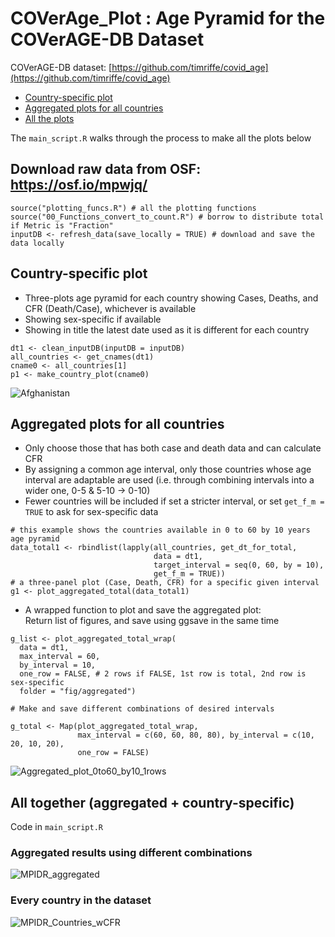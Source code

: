 # COVerAge_Plot : Age Pyramid for the COVerAGE-DB Dataset
COVerAGE-DB dataset: [https://github.com/timriffe/covid_age](https://github.com/timriffe/covid_age)

- [Country-specific plot](https://github.com/liuyanguu/COVerAge_Plot/blob/master/README.md#country-specific-plot)
- [Aggregated plots for all countries](https://github.com/liuyanguu/COVerAge_Plot/blob/master/README.md#aggregated-plots-for-all-countries)
- [All the plots](https://github.com/liuyanguu/COVerAge_Plot/blob/master/README.md#all-together-aggregated--country-specific)

The `main_script.R` walks through the process to make all the plots below

## Download raw data from OSF: https://osf.io/mpwjq/
```{r}
source("plotting_funcs.R") # all the plotting functions
source("00_Functions_convert_to_count.R") # borrow to distribute total if Metric is "Fraction"
inputDB <- refresh_data(save_locally = TRUE) # download and save the data locally
```

## Country-specific plot 
* Three-plots age pyramid for each country showing Cases, Deaths, and CFR (Death/Case), whichever is available
* Showing sex-specific if available
* Showing in title the latest date used as it is different for each country
```{r}
dt1 <- clean_inputDB(inputDB = inputDB)
all_countries <- get_cnames(dt1)
cname0 <- all_countries[1]
p1 <- make_country_plot(cname0)
```
![Afghanistan](https://user-images.githubusercontent.com/11966330/89129390-1d1b4f00-d4cb-11ea-8ee5-fcaded6596ef.png)


## Aggregated plots for all countries 
* Only choose those that has both case and death data and can calculate CFR
* By assigning a common age interval, only those countries whose age interval are adaptable are used (i.e. through combining intervals into a wider one, 0-5 & 5-10 -> 0-10) 
* Fewer countries will be included if set a stricter interval, or set `get_f_m = TRUE` to ask for sex-specific data
```{r}
# this example shows the countries available in 0 to 60 by 10 years age pyramid
data_total1 <- rbindlist(lapply(all_countries, get_dt_for_total, 
                                data = dt1,
                                target_interval = seq(0, 60, by = 10),
                                get_f_m = TRUE))
# a three-panel plot (Case, Death, CFR) for a specific given interval
g1 <- plot_aggregated_total(data_total1)
```
* A wrapped function to plot and save the aggregated plot:  
Return list of figures, and save using ggsave in the same time   
```{r}
g_list <- plot_aggregated_total_wrap(
  data = dt1, 
  max_interval = 60, 
  by_interval = 10,
  one_row = FALSE, # 2 rows if FALSE, 1st row is total, 2nd row is sex-specific
  folder = "fig/aggregated")

# Make and save different combinations of desired intervals

g_total <- Map(plot_aggregated_total_wrap, 
               max_interval = c(60, 60, 80, 80), by_interval = c(10, 20, 10, 20),
               one_row = FALSE)
```
![Aggregated_plot_0to60_by10_1rows](https://user-images.githubusercontent.com/11966330/89129397-345a3c80-d4cb-11ea-81bf-59d6a16f8b0e.png)

## All together (aggregated + country-specific)
Code in `main_script.R`

### Aggregated results using different combinations  
![MPIDR_aggregated](https://user-images.githubusercontent.com/11966330/89129409-42a85880-d4cb-11ea-8ffe-133faf1c88d7.png)

### Every country in the dataset  
![MPIDR_Countries_wCFR](https://user-images.githubusercontent.com/11966330/89129411-450ab280-d4cb-11ea-850a-ccfd50f1bdcb.png)
